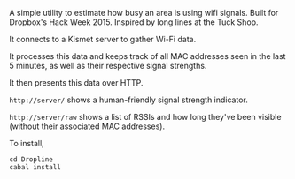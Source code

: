 A simple utility to estimate how busy an area is using wifi signals. 
Built for Dropbox's Hack Week 2015. 
Inspired by long lines at the Tuck Shop.

It connects to a Kismet server to gather Wi-Fi data.

It processes this data and keeps track of all MAC addresses seen in the last 5 minutes, as well as their respective signal strengths.

It then presents this data over HTTP.

`http://server/` shows a human-friendly signal strength indicator.

`http://server/raw` shows a list of RSSIs and how long they've been visible (without their associated MAC addresses).

To install,

    cd Dropline
    cabal install
